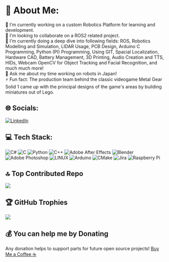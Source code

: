 # 💫 About Me:
🔭 I'm currently working on a custom Robotics Platform for learning and development.<br>👯 I'm looking to collaborate on a ROS2 related project.<br>🌱 I'm currently doing a deep dive into following fields: ROS, Robotics Modelling and Simulation, LIDAR Usage, PCB Design, Arduino C Programming, Python (PI) Programming, Using GIT, Spacial Localization, Hardware CAD, Battery Management, 3D Printing, Audio Creation and TTS, HIDs, Webcam OpenCV for Object Tracking and Facial Recognition, and much much more!<br>💬 Ask me about my time working on robots in Japan!<br>⚡ Fun fact: The production team behind the classic videogame Metal Gear Solid 1 came up with the principal designs of the game's areas by building miniatures out of Lego.


## 🌐 Socials:
[![LinkedIn](https://img.shields.io/badge/LinkedIn-%230077B5.svg?logo=linkedin&logoColor=white)](https://linkedin.com/in/https://www.linkedin.com/in/ranil-ganlath/) 

## 💻 Tech Stack:
![C#](https://img.shields.io/badge/c%23-%23239120.svg?style=for-the-badge&logo=c-sharp&logoColor=white) ![C](https://img.shields.io/badge/c-%2300599C.svg?style=for-the-badge&logo=c&logoColor=white) ![Python](https://img.shields.io/badge/python-3670A0?style=for-the-badge&logo=python&logoColor=ffdd54) ![C++](https://img.shields.io/badge/c++-%2300599C.svg?style=for-the-badge&logo=c%2B%2B&logoColor=white) ![Adobe After Effects](https://img.shields.io/badge/Adobe%20After%20Effects-9999FF.svg?style=for-the-badge&logo=Adobe%20After%20Effects&logoColor=white) ![Blender](https://img.shields.io/badge/blender-%23F5792A.svg?style=for-the-badge&logo=blender&logoColor=white) ![Adobe Photoshop](https://img.shields.io/badge/adobephotoshop-%2331A8FF.svg?style=for-the-badge&logo=adobephotoshop&logoColor=white) ![LINUX](https://img.shields.io/badge/Linux-FCC624?style=for-the-badge&logo=linux&logoColor=black) ![Arduino](https://img.shields.io/badge/-Arduino-00979D?style=for-the-badge&logo=Arduino&logoColor=white) ![CMake](https://img.shields.io/badge/CMake-%23008FBA.svg?style=for-the-badge&logo=cmake&logoColor=white) ![Jira](https://img.shields.io/badge/jira-%230A0FFF.svg?style=for-the-badge&logo=jira&logoColor=white) ![Raspberry Pi](https://img.shields.io/badge/-RaspberryPi-C51A4A?style=for-the-badge&logo=Raspberry-Pi)

## 🔝 Top Contributed Repo
![](https://github-contributor-stats.vercel.app/api?username=rganlath3&limit=5&theme=darkhub&combine_all_yearly_contributions=true)


## 🏆 GitHub Trophies
![](https://github-profile-trophy.vercel.app/?username=rganlath3&theme=discord&no-frame=false&no-bg=false&margin-w=4)



## 💰 You can help me by Donating
Any donation helps to support parts for future open source projects!
[Buy Me a Coffee ☕](https://www.buymeacoffee.com/rganlath)
